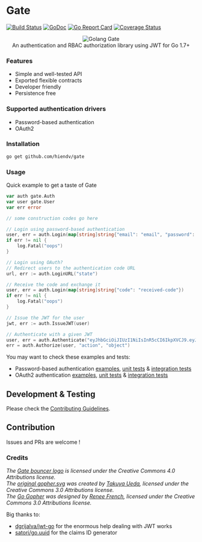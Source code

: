 # Gate
[![Build Status](https://travis-ci.org/hiendv/gate.svg?branch=master)](https://travis-ci.org/hiendv/gate) [![GoDoc](https://godoc.org/github.com/hiendv/gate?status.svg)](https://godoc.org/github.com/hiendv/gate) [![Go Report Card](https://goreportcard.com/badge/github.com/hiendv/gate)](https://goreportcard.com/report/github.com/hiendv/gate) [![Coverage Status](https://coveralls.io/repos/github/hiendv/gate/badge.svg?branch=master)](https://coveralls.io/github/hiendv/gate?branch=master)

<p align="center">
	<img src="bouncer.svg" alt="Golang Gate" title="Golang Gate" />
	<br/>
	An authentication and RBAC authorization library using JWT for Go 1.7+
</p>

### Features
- Simple and well-tested API
- Exported flexible contracts
- Developer friendly
- Persistence free

### Supported authentication drivers
- Password-based authentication
- OAuth2

### Installation
```bash
go get github.com/hiendv/gate
```

### Usage
Quick example to get a taste of Gate
```go
var auth gate.Auth
var user gate.User
var err error

// some construction codes go here

// Login using password-based authentication
user, err = auth.Login(map[string]string{"email": "email", "password": "password"})
if err != nil {
	log.Fatal("oops")
}

// Login using OAuth?
// Redirect users to the authentication code URL
url, err := auth.LoginURL("state")

// Receive the code and exchange it
user, err = auth.Login(map[string]string{"code": "received-code"})
if err != nil {
	log.Fatal("oops")
}

// Issue the JWT for the user
jwt, err := auth.IssueJWT(user)

// Authenticate with a given JWT
user, err = auth.Authenticate("eyJhbGciOiJIUzI1NiIsInR5cCI6IkpXVCJ9.eyJ1c2VyIjp7ImlkIjoiaWQiLCJ1c2VybmFtZSI6InVzZXJuYW1lIiwicm9sZXMiOlsicm9sZSJdfSwiZXhwIjoxNjA1MDUyODAwLCJqdGkiOiJjbGFpbXMtaWQiLCJpYXQiOjE2MDUwNDkyMDB9.b0gxC2uZRek-SPwHSqyLOoW_DjSYroSivLqJG96Zxl0")
err = auth.Authorize(user, "action", "object")
```

You may want to check these examples and tests:
- Password-based authentication [examples](https://godoc.org/github.com/hiendv/gate/password#pkg-examples), [unit tests](password/password_test.go) & [integration tests](password/password_integration_test.go)
- OAuth2 authentication [examples](https://godoc.org/github.com/hiendv/gate/oauth#pkg-examples), [unit tests](oauth/oauth_test.go) & [integration tests](oauth/oauth_integration_test.go)

## Development & Testing
Please check the [Contributing Guidelines](https://github.com/hiendv/gate/blob/master/CONTRIBUTING.md).

## Contribution
Issues and PRs are welcome !

### Credits
*The [Gate bouncer logo](https://github.com/hiendv/gate/blob/master/bouncer.svg) is licensed under the Creative Commons 4.0 Attributions license.*  
*The [original gopher.svg](https://github.com/golang-samples/gopher-vector/blob/master/gopher.svg) was created by [Takuya Ueda](https://twitter.com/tenntenn), licensed under the Creative Commons 3.0 Attributions license.*  
*The [Go Gopher](https://blog.golang.org/gopher) was designed by [Renee French](http://reneefrench.blogspot.com), licensed under the Creative Commons 3.0 Attributions license.*

Big thanks to:
- [dgrijalva/jwt-go](https://github.com/dgrijalva/jwt-go) for the enormous help dealing with JWT works
- [satori/go.uuid](https://github.com/satori/go.uuid) for the claims ID generator
